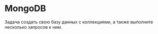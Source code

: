 # MongoDB
Задача создать свою базу данных с коллекциями, а также выполните несколько запросов к ним.
